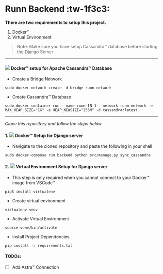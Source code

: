 # Runn Backend :tw-1f3c3:
**There are two requirements to setup this project.**
1.  Docker&trade;
2. Virtual Environment

> Note: Make sure you have setup Cassandra&trade; database before starting the Django Server

------------

<h4><img src="https://cdn.iconscout.com/icon/free/png-24/docker-226091.png" />  Docker&trade; setup for Apache Cassandra&trade; Database
</h4>

- Create a Bridge Network
```console
sudo docker network create -d bridge runn-network
```

- Create Cassandra&trade; Database
```console
sudo docker container run --name runn-IN-1 --network runn-network -e MAX_HEAP_SIZE="1G" -e HEAP_NEWSIZE="256M" -d cassandra:latest
```

------------

*Clone this repository and follow the steps below*

<h4>1. <img src="https://cdn.iconscout.com/icon/free/png-24/docker-226091.png" />  Docker&trade; Setup for Django server
</h4>

- Navigate to the cloned repository and paste the following in your shell
```console
sudo docker-compose run backend python src/manage.py sync_cassandra
```

<h4>2. <img src="https://cdn.iconscout.com/icon/free/png-24/python-2752092-2284909.png" />  Virtual Environment Setup for Django server
</h4>

- This step is only required when you cannot connect to your Docker&trade; image from VSCode&trade;
```console
pip3 install virtualenv
```

- Create virtual environment
```console
virtualenv venv
```

- Activate Virtual Environment
```console
source venv/bin/activate
```

- Install Project Dependencies
```console
pip install -r requirements.txt
```

#### TODOs:
- [ ] Add Astra&trade; Connection
